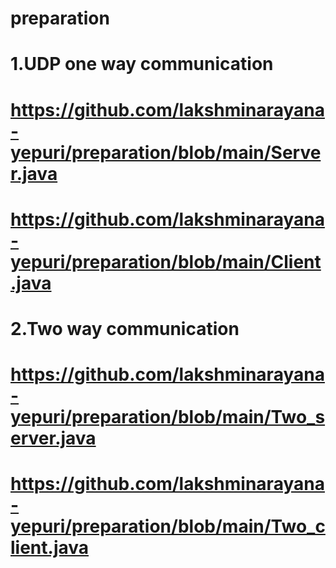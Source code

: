 # preparation

# 1.UDP one way communication
# https://github.com/lakshminarayana-yepuri/preparation/blob/main/Server.java
# https://github.com/lakshminarayana-yepuri/preparation/blob/main/Client.java
# 2.Two way communication
# https://github.com/lakshminarayana-yepuri/preparation/blob/main/Two_server.java
# https://github.com/lakshminarayana-yepuri/preparation/blob/main/Two_client.java
